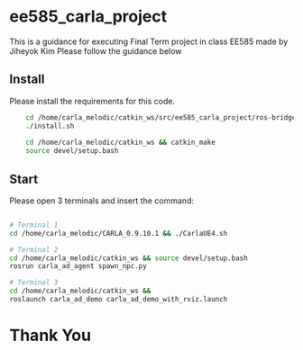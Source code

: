 # ee585_carla_project

This is a guidance for executing Final Term project in class EE585 made by Jiheyok Kim
Please follow the guidance below

## Install
Please install the requirements for this code.

```bash
    cd /home/carla_melodic/catkin_ws/src/ee585_carla_project/ros-bridge
    ./install.sh
    
    cd /home/carla_melodic/catkin_ws && catkin_make
    source devel/setup.bash
```

## Start
Please open 3 terminals and insert the command:

```bash

# Terminal 1
cd /home/carla_melodic/CARLA_0.9.10.1 && ./CarlaUE4.sh

# Terminal 2
cd /home/carla_melodic/catkin_ws && source devel/setup.bash
rosrun carla_ad_agent spawn_npc.py

# Terminal 3
cd /home/carla_melodic/catkin_ws &&
roslaunch carla_ad_demo carla_ad_demo_with_rviz.launch
```
# Thank You

